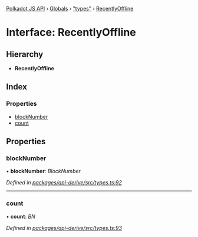 [Polkadot JS API](../README.md) › [Globals](../globals.md) › ["types"](../modules/_types_.md) › [RecentlyOffline](_types_.recentlyoffline.md)

# Interface: RecentlyOffline

## Hierarchy

* **RecentlyOffline**

## Index

### Properties

* [blockNumber](_types_.recentlyoffline.md#blocknumber)
* [count](_types_.recentlyoffline.md#count)

## Properties

###  blockNumber

• **blockNumber**: *BlockNumber*

*Defined in [packages/api-derive/src/types.ts:92](https://github.com/polkadot-js/api/blob/47f135065/packages/api-derive/src/types.ts#L92)*

___

###  count

• **count**: *BN*

*Defined in [packages/api-derive/src/types.ts:93](https://github.com/polkadot-js/api/blob/47f135065/packages/api-derive/src/types.ts#L93)*
